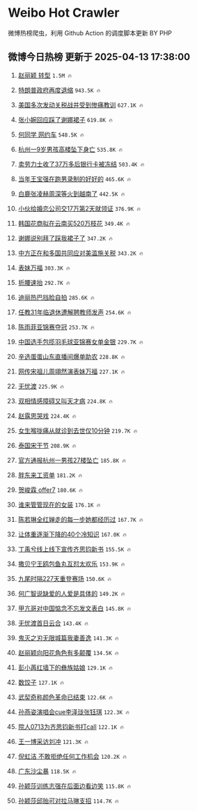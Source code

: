 # Weibo Hot Crawler 



微博热榜爬虫，利用 Github Action 的调度脚本更新 BY PHP 


## 微博今日热榜 更新于 2025-04-13 17:38:00 
1. [赵丽颖 转型](https://s.weibo.com/weibo?q=%E8%B5%B5%E4%B8%BD%E9%A2%96%20%E8%BD%AC%E5%9E%8B&t=31&band_rank=1&Refer=top) `1.5M 🔥` 

1. [特朗普政府再度退缩](https://s.weibo.com/weibo?q=%23%E7%89%B9%E6%9C%97%E6%99%AE%E6%94%BF%E5%BA%9C%E5%86%8D%E5%BA%A6%E9%80%80%E7%BC%A9%23&t=31&band_rank=2&Refer=top) `943.5K 🔥` 

1. [美国多次发动关税战并受到惨痛教训](https://s.weibo.com/weibo?q=%23%E7%BE%8E%E5%9B%BD%E5%A4%9A%E6%AC%A1%E5%8F%91%E5%8A%A8%E5%85%B3%E7%A8%8E%E6%88%98%E5%B9%B6%E5%8F%97%E5%88%B0%E6%83%A8%E7%97%9B%E6%95%99%E8%AE%AD%23&t=31&band_rank=3&Refer=top) `627.1K 🔥` 

1. [张小婉回应踩了谢娜裙子](https://s.weibo.com/weibo?q=%23%E5%BC%A0%E5%B0%8F%E5%A9%89%E5%9B%9E%E5%BA%94%E8%B8%A9%E4%BA%86%E8%B0%A2%E5%A8%9C%E8%A3%99%E5%AD%90%23&t=31&band_rank=4&Refer=top) `619.8K 🔥` 

1. [何同学 网约车](https://s.weibo.com/weibo?q=%E4%BD%95%E5%90%8C%E5%AD%A6%20%E7%BD%91%E7%BA%A6%E8%BD%A6&t=31&band_rank=5&Refer=top) `548.5K 🔥` 

1. [杭州一9岁男孩高楼坠下身亡](https://s.weibo.com/weibo?q=%23%E6%9D%AD%E5%B7%9E%E4%B8%809%E5%B2%81%E7%94%B7%E5%AD%A9%E9%AB%98%E6%A5%BC%E5%9D%A0%E4%B8%8B%E8%BA%AB%E4%BA%A1%23&t=31&band_rank=6&Refer=top) `535.8K 🔥` 

1. [卖劳力士收了37万多后银行卡被冻结](https://s.weibo.com/weibo?q=%23%E5%8D%96%E5%8A%B3%E5%8A%9B%E5%A3%AB%E6%94%B6%E4%BA%8637%E4%B8%87%E5%A4%9A%E5%90%8E%E9%93%B6%E8%A1%8C%E5%8D%A1%E8%A2%AB%E5%86%BB%E7%BB%93%23&t=31&band_rank=7&Refer=top) `503.4K 🔥` 

1. [当年王宝强在跑男录制的好好的](https://s.weibo.com/weibo?q=%23%E5%BD%93%E5%B9%B4%E7%8E%8B%E5%AE%9D%E5%BC%BA%E5%9C%A8%E8%B7%91%E7%94%B7%E5%BD%95%E5%88%B6%E7%9A%84%E5%A5%BD%E5%A5%BD%E7%9A%84%23&t=31&band_rank=8&Refer=top) `465.6K 🔥` 

1. [白鹿张凌赫周深等火到越南了](https://s.weibo.com/weibo?q=%23%E7%99%BD%E9%B9%BF%E5%BC%A0%E5%87%8C%E8%B5%AB%E5%91%A8%E6%B7%B1%E7%AD%89%E7%81%AB%E5%88%B0%E8%B6%8A%E5%8D%97%E4%BA%86%23&t=31&band_rank=9&Refer=top) `442.5K 🔥` 

1. [小伙给婚恋公司交17万第2天就领证](https://s.weibo.com/weibo?q=%23%E5%B0%8F%E4%BC%99%E7%BB%99%E5%A9%9A%E6%81%8B%E5%85%AC%E5%8F%B8%E4%BA%A417%E4%B8%87%E7%AC%AC2%E5%A4%A9%E5%B0%B1%E9%A2%86%E8%AF%81%23&t=31&band_rank=10&Refer=top) `376.9K 🔥` 

1. [韩国花商拟在云南买520万枝花](https://s.weibo.com/weibo?q=%23%E9%9F%A9%E5%9B%BD%E8%8A%B1%E5%95%86%E6%8B%9F%E5%9C%A8%E4%BA%91%E5%8D%97%E4%B9%B0520%E4%B8%87%E6%9E%9D%E8%8A%B1%23&t=31&band_rank=11&Refer=top) `349.4K 🔥` 

1. [谢娜说别拜了踩我裙子了](https://s.weibo.com/weibo?q=%23%E8%B0%A2%E5%A8%9C%E8%AF%B4%E5%88%AB%E6%8B%9C%E4%BA%86%E8%B8%A9%E6%88%91%E8%A3%99%E5%AD%90%E4%BA%86%23&t=31&band_rank=12&Refer=top) `347.2K 🔥` 

1. [中方正在和多国共同应对美滥施关税](https://s.weibo.com/weibo?q=%23%E4%B8%AD%E6%96%B9%E6%AD%A3%E5%9C%A8%E5%92%8C%E5%A4%9A%E5%9B%BD%E5%85%B1%E5%90%8C%E5%BA%94%E5%AF%B9%E7%BE%8E%E6%BB%A5%E6%96%BD%E5%85%B3%E7%A8%8E%23&t=31&band_rank=13&Refer=top) `343.2K 🔥` 

1. [表妹万福](https://s.weibo.com/weibo?q=%E8%A1%A8%E5%A6%B9%E4%B8%87%E7%A6%8F&t=31&band_rank=14&Refer=top) `303.3K 🔥` 

1. [折腰速抬](https://s.weibo.com/weibo?q=%E6%8A%98%E8%85%B0%E9%80%9F%E6%8A%AC&t=31&band_rank=15&Refer=top) `292.7K 🔥` 

1. [迪丽热巴挡脸自拍](https://s.weibo.com/weibo?q=%23%E8%BF%AA%E4%B8%BD%E7%83%AD%E5%B7%B4%E6%8C%A1%E8%84%B8%E8%87%AA%E6%8B%8D%23&t=31&band_rank=16&Refer=top) `285.6K 🔥` 

1. [任教31年临退休遭解聘教师发声](https://s.weibo.com/weibo?q=%23%E4%BB%BB%E6%95%9931%E5%B9%B4%E4%B8%B4%E9%80%80%E4%BC%91%E9%81%AD%E8%A7%A3%E8%81%98%E6%95%99%E5%B8%88%E5%8F%91%E5%A3%B0%23&t=31&band_rank=17&Refer=top) `254.6K 🔥` 

1. [陈雨菲亚锦赛夺冠](https://s.weibo.com/weibo?q=%23%E9%99%88%E9%9B%A8%E8%8F%B2%E4%BA%9A%E9%94%A6%E8%B5%9B%E5%A4%BA%E5%86%A0%23&t=31&band_rank=18&Refer=top) `253.7K 🔥` 

1. [中国选手包揽羽毛球亚锦赛女单金银](https://s.weibo.com/weibo?q=%23%E4%B8%AD%E5%9B%BD%E9%80%89%E6%89%8B%E5%8C%85%E6%8F%BD%E7%BE%BD%E6%AF%9B%E7%90%83%E4%BA%9A%E9%94%A6%E8%B5%9B%E5%A5%B3%E5%8D%95%E9%87%91%E9%93%B6%23&t=31&band_rank=19&Refer=top) `229.7K 🔥` 

1. [辛选蛋蛋山东直播间爆单助农](https://s.weibo.com/weibo?q=%23%E8%BE%9B%E9%80%89%E8%9B%8B%E8%9B%8B%E5%B1%B1%E4%B8%9C%E7%9B%B4%E6%92%AD%E9%97%B4%E7%88%86%E5%8D%95%E5%8A%A9%E5%86%9C%23&t=31&band_rank=20&Refer=top) `228.8K 🔥` 

1. [网传宋祖儿周翊然演表妹万福](https://s.weibo.com/weibo?q=%23%E7%BD%91%E4%BC%A0%E5%AE%8B%E7%A5%96%E5%84%BF%E5%91%A8%E7%BF%8A%E7%84%B6%E6%BC%94%E8%A1%A8%E5%A6%B9%E4%B8%87%E7%A6%8F%23&t=31&band_rank=21&Refer=top) `227.1K 🔥` 

1. [无忧渡](https://s.weibo.com/weibo?q=%E6%97%A0%E5%BF%A7%E6%B8%A1&t=31&band_rank=22&Refer=top) `225.9K 🔥` 

1. [双相情感障碍又叫天才病](https://s.weibo.com/weibo?q=%23%E5%8F%8C%E7%9B%B8%E6%83%85%E6%84%9F%E9%9A%9C%E7%A2%8D%E5%8F%88%E5%8F%AB%E5%A4%A9%E6%89%8D%E7%97%85%23&t=31&band_rank=23&Refer=top) `224.8K 🔥` 

1. [赵露思哭戏](https://s.weibo.com/weibo?q=%E8%B5%B5%E9%9C%B2%E6%80%9D%E5%93%AD%E6%88%8F&t=31&band_rank=24&Refer=top) `224.4K 🔥` 

1. [女生喉咙痛从就诊到去世仅10分钟](https://s.weibo.com/weibo?q=%23%E5%A5%B3%E7%94%9F%E5%96%89%E5%92%99%E7%97%9B%E4%BB%8E%E5%B0%B1%E8%AF%8A%E5%88%B0%E5%8E%BB%E4%B8%96%E4%BB%8510%E5%88%86%E9%92%9F%23&t=31&band_rank=25&Refer=top) `219.7K 🔥` 

1. [泰国宋干节](https://s.weibo.com/weibo?q=%23%E6%B3%B0%E5%9B%BD%E5%AE%8B%E5%B9%B2%E8%8A%82%23&t=31&band_rank=26&Refer=top) `208.9K 🔥` 

1. [官方通报杭州一男孩27楼坠亡](https://s.weibo.com/weibo?q=%23%E5%AE%98%E6%96%B9%E9%80%9A%E6%8A%A5%E6%9D%AD%E5%B7%9E%E4%B8%80%E7%94%B7%E5%AD%A927%E6%A5%BC%E5%9D%A0%E4%BA%A1%23&t=31&band_rank=27&Refer=top) `185.8K 🔥` 

1. [胖东来工资单](https://s.weibo.com/weibo?q=%23%E8%83%96%E4%B8%9C%E6%9D%A5%E5%B7%A5%E8%B5%84%E5%8D%95%23&t=31&band_rank=28&Refer=top) `181.2K 🔥` 

1. [贺峻霖 offer7](https://s.weibo.com/weibo?q=%E8%B4%BA%E5%B3%BB%E9%9C%96%20offer7&t=31&band_rank=29&Refer=top) `180.6K 🔥` 

1. [谁来管管现在的女装](https://s.weibo.com/weibo?q=%E8%B0%81%E6%9D%A5%E7%AE%A1%E7%AE%A1%E7%8E%B0%E5%9C%A8%E7%9A%84%E5%A5%B3%E8%A3%85&t=31&band_rank=30&Refer=top) `176.1K 🔥` 

1. [陈若琳全红婵走的每一步她都经历过](https://s.weibo.com/weibo?q=%23%E9%99%88%E8%8B%A5%E7%90%B3%E5%85%A8%E7%BA%A2%E5%A9%B5%E8%B5%B0%E7%9A%84%E6%AF%8F%E4%B8%80%E6%AD%A5%E5%A5%B9%E9%83%BD%E7%BB%8F%E5%8E%86%E8%BF%87%23&t=31&band_rank=31&Refer=top) `167.7K 🔥` 

1. [让体重逐渐下降的40个冷知识](https://s.weibo.com/weibo?q=%E8%AE%A9%E4%BD%93%E9%87%8D%E9%80%90%E6%B8%90%E4%B8%8B%E9%99%8D%E7%9A%8440%E4%B8%AA%E5%86%B7%E7%9F%A5%E8%AF%86&t=31&band_rank=32&Refer=top) `167.0K 🔥` 

1. [丁禹兮线上线下宣传齐思钧新书](https://s.weibo.com/weibo?q=%23%E4%B8%81%E7%A6%B9%E5%85%AE%E7%BA%BF%E4%B8%8A%E7%BA%BF%E4%B8%8B%E5%AE%A3%E4%BC%A0%E9%BD%90%E6%80%9D%E9%92%A7%E6%96%B0%E4%B9%A6%23&t=31&band_rank=33&Refer=top) `155.5K 🔥` 

1. [撒贝宁王鸥包鱼丸互怼太欢乐](https://s.weibo.com/weibo?q=%23%E6%92%92%E8%B4%9D%E5%AE%81%E7%8E%8B%E9%B8%A5%E5%8C%85%E9%B1%BC%E4%B8%B8%E4%BA%92%E6%80%BC%E5%A4%AA%E6%AC%A2%E4%B9%90%23&t=31&band_rank=34&Refer=top) `153.9K 🔥` 

1. [九尾时隔227天重登赛场](https://s.weibo.com/weibo?q=%23%E4%B9%9D%E5%B0%BE%E6%97%B6%E9%9A%94227%E5%A4%A9%E9%87%8D%E7%99%BB%E8%B5%9B%E5%9C%BA%23&t=31&band_rank=35&Refer=top) `150.6K 🔥` 

1. [何广智说缺爱的人爱是具体的](https://s.weibo.com/weibo?q=%E4%BD%95%E5%B9%BF%E6%99%BA%E8%AF%B4%E7%BC%BA%E7%88%B1%E7%9A%84%E4%BA%BA%E7%88%B1%E6%98%AF%E5%85%B7%E4%BD%93%E7%9A%84&t=31&band_rank=36&Refer=top) `149.2K 🔥` 

1. [甲亢哥对中国惦念不忘发文表白](https://s.weibo.com/weibo?q=%23%E7%94%B2%E4%BA%A2%E5%93%A5%E5%AF%B9%E4%B8%AD%E5%9B%BD%E6%83%A6%E5%BF%B5%E4%B8%8D%E5%BF%98%E5%8F%91%E6%96%87%E8%A1%A8%E7%99%BD%23&t=31&band_rank=37&Refer=top) `145.8K 🔥` 

1. [无忧渡首日云合](https://s.weibo.com/weibo?q=%23%E6%97%A0%E5%BF%A7%E6%B8%A1%E9%A6%96%E6%97%A5%E4%BA%91%E5%90%88%23&t=31&band_rank=38&Refer=top) `143.4K 🔥` 

1. [鬼灭之刃无限城篇我妻善逸](https://s.weibo.com/weibo?q=%E9%AC%BC%E7%81%AD%E4%B9%8B%E5%88%83%E6%97%A0%E9%99%90%E5%9F%8E%E7%AF%87%E6%88%91%E5%A6%BB%E5%96%84%E9%80%B8&t=31&band_rank=39&Refer=top) `141.3K 🔥` 

1. [赵丽颖向阳花角色有多颠覆](https://s.weibo.com/weibo?q=%23%E8%B5%B5%E4%B8%BD%E9%A2%96%E5%90%91%E9%98%B3%E8%8A%B1%E8%A7%92%E8%89%B2%E6%9C%89%E5%A4%9A%E9%A2%A0%E8%A6%86%23&t=31&band_rank=40&Refer=top) `134.5K 🔥` 

1. [彭小苒红墙下的彝族姑娘](https://s.weibo.com/weibo?q=%23%E5%BD%AD%E5%B0%8F%E8%8B%92%E7%BA%A2%E5%A2%99%E4%B8%8B%E7%9A%84%E5%BD%9D%E6%97%8F%E5%A7%91%E5%A8%98%23&t=31&band_rank=41&Refer=top) `129.1K 🔥` 

1. [数饺子](https://s.weibo.com/weibo?q=%E6%95%B0%E9%A5%BA%E5%AD%90&t=31&band_rank=42&Refer=top) `127.1K 🔥` 

1. [武契奇称颜色革命已结束](https://s.weibo.com/weibo?q=%23%E6%AD%A6%E5%A5%91%E5%A5%87%E7%A7%B0%E9%A2%9C%E8%89%B2%E9%9D%A9%E5%91%BD%E5%B7%B2%E7%BB%93%E6%9D%9F%23&t=31&band_rank=43&Refer=top) `122.6K 🔥` 

1. [孙燕姿演唱会cue李泽珑张钰琪](https://s.weibo.com/weibo?q=%23%E5%AD%99%E7%87%95%E5%A7%BF%E6%BC%94%E5%94%B1%E4%BC%9Acue%E6%9D%8E%E6%B3%BD%E7%8F%91%E5%BC%A0%E9%92%B0%E7%90%AA%23&t=31&band_rank=44&Refer=top) `122.3K 🔥` 

1. [院人0713为齐思钧新书打call](https://s.weibo.com/weibo?q=%23%E9%99%A2%E4%BA%BA0713%E4%B8%BA%E9%BD%90%E6%80%9D%E9%92%A7%E6%96%B0%E4%B9%A6%E6%89%93call%23&t=31&band_rank=45&Refer=top) `122.1K 🔥` 

1. [王一博采访刘冲](https://s.weibo.com/weibo?q=%23%E7%8E%8B%E4%B8%80%E5%8D%9A%E9%87%87%E8%AE%BF%E5%88%98%E5%86%B2%23&t=31&band_rank=46&Refer=top) `121.3K 🔥` 

1. [倪虹洁 不敢拒绝任何工作机会](https://s.weibo.com/weibo?q=%E5%80%AA%E8%99%B9%E6%B4%81%20%E4%B8%8D%E6%95%A2%E6%8B%92%E7%BB%9D%E4%BB%BB%E4%BD%95%E5%B7%A5%E4%BD%9C%E6%9C%BA%E4%BC%9A&t=31&band_rank=47&Refer=top) `120.2K 🔥` 

1. [广东沙尘暴](https://s.weibo.com/weibo?q=%E5%B9%BF%E4%B8%9C%E6%B2%99%E5%B0%98%E6%9A%B4&t=31&band_rank=48&Refer=top) `118.5K 🔥` 

1. [孙颖莎训练志强在后面边看边笑](https://s.weibo.com/weibo?q=%23%E5%AD%99%E9%A2%96%E8%8E%8E%E8%AE%AD%E7%BB%83%E5%BF%97%E5%BC%BA%E5%9C%A8%E5%90%8E%E9%9D%A2%E8%BE%B9%E7%9C%8B%E8%BE%B9%E7%AC%91%23&t=31&band_rank=49&Refer=top) `115.8K 🔥` 

1. [孙颖莎邱贻可对拉马琳支招](https://s.weibo.com/weibo?q=%23%E5%AD%99%E9%A2%96%E8%8E%8E%E9%82%B1%E8%B4%BB%E5%8F%AF%E5%AF%B9%E6%8B%89%E9%A9%AC%E7%90%B3%E6%94%AF%E6%8B%9B%23&t=31&band_rank=50&Refer=top) `114.7K 🔥` 

